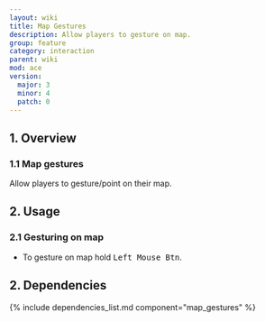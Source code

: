 ```yaml
---
layout: wiki
title: Map Gestures
description: Allow players to gesture on map.
group: feature
category: interaction
parent: wiki
mod: ace
version:
  major: 3
  minor: 4
  patch: 0
---
```


## 1. Overview

### 1.1 Map gestures

Allow players to gesture/point on their map.

## 2. Usage

### 2.1 Gesturing on map

- To gesture on map hold <kbd>Left Mouse Btn</kbd>.

## 2. Dependencies

{% include dependencies_list.md component="map_gestures" %}
